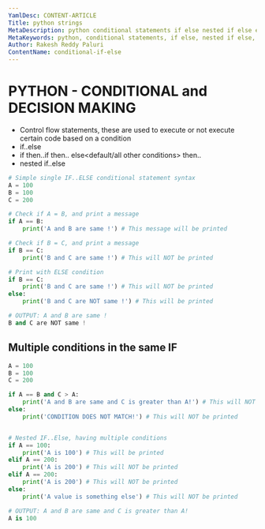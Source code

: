 ```yaml
---
YamlDesc: CONTENT-ARTICLE
Title: python strings
MetaDescription: python conditional statements if else nested if else example code, tutorials
MetaKeywords: python, conditional statements, if else, nested if else, example code, tutorials
Author: Rakesh Reddy Paluri
ContentName: conditional-if-else
---
```


# PYTHON - CONDITIONAL and DECISION MAKING

*  Control flow statements, these are used to execute or not execute 
   certain code based on a condition
*  if..else
*  if<condition1> then..if<condition2> then..
   else<default/all other conditions> then..
*  nested if..else

```PYTHON
# Simple single IF..ELSE conditional statement syntax
A = 100
B = 100
C = 200

# Check if A = B, and print a message
if A == B:
    print('A and B are same !') # This message will be printed

# Check if B = C, and print a message
if B == C:
    print('B and C are same !') # This will NOT be printed

# Print with ELSE condition
if B == C:
    print('B and C are same !') # This will NOT be printed
else:
    print('B and C are NOT same !') # This will be printed

# OUTPUT: A and B are same !
B and C are NOT same !
```


## Multiple conditions in the same IF
```PYTHON
A = 100
B = 100
C = 200

if A == B and C > A: 
    print('A and B are same and C is greater than A!') # This will NOT be printed
else:
    print('CONDITION DOES NOT MATCH!') # This will NOT be printed


# Nested IF..Else, having multiple conditions
if A == 100:
    print('A is 100') # This will be printed
elif A == 200:
    print('A is 200') # This will NOT be printed
elif A == 200:
    print('A is 200') # This will NOT be printed
else:
    print('A value is something else') # This will NOT be printed

# OUTPUT: A and B are same and C is greater than A!
A is 100
```


